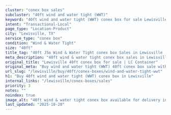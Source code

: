 ```yaml
---
cluster: "conex box sales"
subcluster: "40ft wind and water tight (WWT)"
keyword: "40ft wind and water tight (WWT) conex box for sale Lewisville, TX"
intent: "Transactional-Local"
page_type: "Location-Product"
city: "Lewisville, TX"
service_type: "conex box"
condition: "Wind & Water Tight"
size: "40ft"
title_tag: "40ft J5o Wind & Water Tight conex box Sales in Lewisville | LC Container"
meta_description: "40ft wind & water tight conex box sales in Lewisville. Fast delivery, competitive pricing. Serving conex boxes area. Quote ID: WNC. Call (214) 524-4168 for your free quote today."
original_title: "Lewisville 40ft conex box for sale | LC Container"
original_meta: "Buy wind and water tight (WWT) 40ft conex box sale with local delivery in Lewisville, TX. LC Container — local Since 2003. Request a fast quote today."
url_slug: "/lewisville/buy/40ft/conex-boxes/wind-and-water-tight-wwt"
h1: "Buy 40ft wind and water tight (WWT) conex box in Lewisville"
internal_links: "/lewisville/conex-boxes/sales"
priority: 3
notes: ""
noindex: true
image_alt: "40ft wind & water tight conex box available for delivery in Lewisville"
last_updated: "2025-10-20"
---
```


<!-- TODO: Add unique city/inventory copy, images, and internal links here. -->
